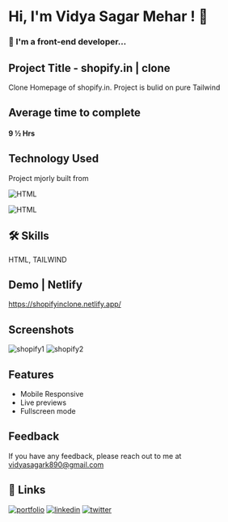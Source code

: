 
# Hi, I'm Vidya Sagar Mehar ! 👋


### 🚀 I'm a front-end developer...



## Project Title - shopify.in | clone

Clone Homepage of shopify.in. Project is bulid on pure Tailwind

## Average time to complete
#### 9 ½ Hrs



## Technology Used

Project mjorly built from

![HTML](https://img.shields.io/badge/FirstTech-HTML-orange)

![HTML](https://img.shields.io/badge/SecondTech-TAILWIND-blue)

## 🛠 Skills
HTML, TAILWIND

## Demo | Netlify
https://shopifyinclone.netlify.app/



## Screenshots
![shopify1](https://user-images.githubusercontent.com/92782806/185451410-ab80bbec-c511-43aa-80d2-cb861fc398f3.png)
![shopify2](https://user-images.githubusercontent.com/92782806/185451421-b5054e8c-8f5a-416f-91a0-48f546cc3e8b.png)



## Features

- Mobile Responsive
- Live previews
- Fullscreen mode


## Feedback

If you have any feedback, please reach out to me at vidyasagark890@gmail.com


## 🔗 Links
[![portfolio](https://img.shields.io/badge/my_portfolio-000?style=for-the-badge&logo=ko-fi&logoColor=white)](https://www.findcoder.io/u/vidyasagarmehar)
[![linkedin](https://img.shields.io/badge/linkedin-0A66C2?style=for-the-badge&logo=linkedin&logoColor=white)](https://www.linkedin.com/)
[![twitter](https://img.shields.io/badge/twitter-1DA1F2?style=for-the-badge&logo=twitter&logoColor=white)](https://twitter.com/Cherry_Reyans)

